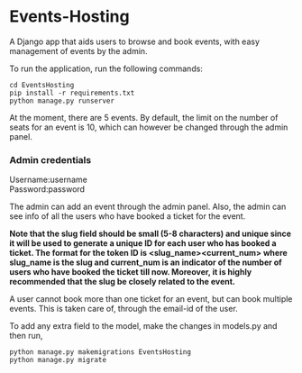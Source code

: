# Events-Hosting
A Django app that aids users to browse and book events, with easy management of events by the admin.


To run the application, run the following commands:
```
cd EventsHosting
pip install -r requirements.txt
python manage.py runserver
```

At the moment, there are 5 events. By default, the limit on the number of seats for an event is 10, which can however be changed through the admin panel. 


### Admin credentials
Username:username  
Password:password

The admin can add an event through the admin panel.
Also, the admin can see info of all the users who have booked a ticket for the event.

**Note that the slug field should be small (5-8 characters) and **unique** since it will be used to generate a unique ID for each user who has booked a ticket.
The format for the token ID is <slug_name><current_num> where slug_name is the slug and current_num is an indicator of the number of users who have booked the ticket till now.
Moreover, it is highly recommended that the slug be closely related to the event.**

A user cannot book more than one ticket for an event, but can book multiple events. This is taken care of, through the email-id of the user.


To add any extra field to the model, make the changes in models.py and then run,
```
python manage.py makemigrations EventsHosting
python manage.py migrate
```
